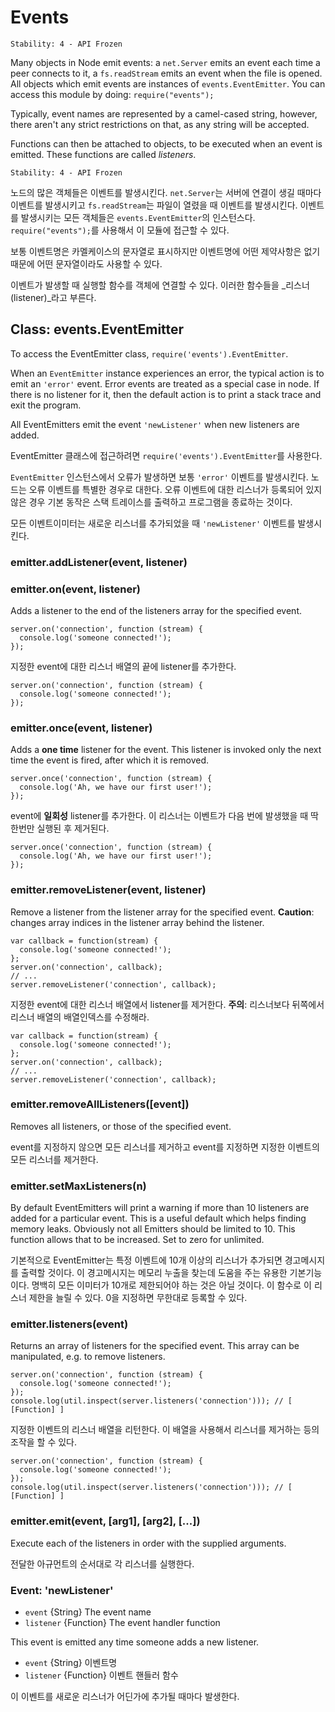 # Events

<!--english start-->

    Stability: 4 - API Frozen

<!--type=module-->

Many objects in Node emit events: a `net.Server` emits an event each time
a peer connects to it, a `fs.readStream` emits an event when the file is
opened. All objects which emit events are instances of `events.EventEmitter`.
You can access this module by doing: `require("events");`

Typically, event names are represented by a camel-cased string, however,
there aren't any strict restrictions on that, as any string will be accepted.

Functions can then be attached to objects, to be executed when an event
is emitted. These functions are called _listeners_.


<!--english end-->

    Stability: 4 - API Frozen

<!--type=module-->

노드의 많은 객체들은 이벤트를 발생시킨다. `net.Server`는 서버에 연결이 생길 때마다 
이벤트를 발생시키고 `fs.readStream`는 파일이 열렸을 때 이벤트를 발생시킨다.
이벤트를 발생시키는 모든 객체들은 `events.EventEmitter`의 인스턴스다.
`require("events");`를 사용해서 이 모듈에 접근할 수 있다.

보통 이벤트명은 카멜케이스의 문자열로 표시하지만 이벤트명에 어떤 제약사항은 없기 때문에
어떤 문자열이라도 사용할 수 있다.

이벤트가 발생할 때 실행할 함수를 객체에 연결할 수 있다. 이러한 함수들을 
_리스너(listener)_라고 부른다.


## Class: events.EventEmitter

<!--english start-->

To access the EventEmitter class, `require('events').EventEmitter`.

When an `EventEmitter` instance experiences an error, the typical action is
to emit an `'error'` event.  Error events are treated as a special case in node.
If there is no listener for it, then the default action is to print a stack
trace and exit the program.

All EventEmitters emit the event `'newListener'` when new listeners are
added.

<!--english end-->

EventEmitter 클래스에 접근하려면 `require('events').EventEmitter`를 사용한다.

`EventEmitter` 인스턴스에서 오류가 발생하면 보통 `'error'` 이벤트를 발생시킨다. 
노드는 오류 이벤트를 특별한 경우로 대한다. 오류 이벤트에 대한 리스너가 등록되어 있지 않은
경우 기본 동작은 스택 트레이스를 출력하고 프로그램을 종료하는 것이다.

모든 이벤트이미터는 새로운 리스너를 추가되었을 때 `'newListener'` 이벤트를 발생시킨다.

### emitter.addListener(event, listener)
### emitter.on(event, listener)

<!--english start-->

Adds a listener to the end of the listeners array for the specified event.

    server.on('connection', function (stream) {
      console.log('someone connected!');
    });

<!--english end-->

지정한 event에 대한 리스너 배열의 끝에 listener를 추가한다.

    server.on('connection', function (stream) {
      console.log('someone connected!');
    });

### emitter.once(event, listener)

<!--english start-->

Adds a **one time** listener for the event. This listener is
invoked only the next time the event is fired, after which
it is removed.

    server.once('connection', function (stream) {
      console.log('Ah, we have our first user!');
    });

<!--english end-->

event에 **일회성** listener를 추가한다. 이 리스너는
이벤트가 다음 번에 발생했을 때 딱 한번만 실행된 후 제거된다.

    server.once('connection', function (stream) {
      console.log('Ah, we have our first user!');
    });

### emitter.removeListener(event, listener)

<!--english start-->

Remove a listener from the listener array for the specified event.
**Caution**: changes array indices in the listener array behind the listener.

    var callback = function(stream) {
      console.log('someone connected!');
    };
    server.on('connection', callback);
    // ...
    server.removeListener('connection', callback);


<!--english end-->

지정한 event에 대한 리스너 배열에서 listener를 제거한다.
**주의**: 리스너보다 뒤쪽에서 리스너 배열의 배열인덱스를 수정해라.

    var callback = function(stream) {
      console.log('someone connected!');
    };
    server.on('connection', callback);
    // ...
    server.removeListener('connection', callback);


### emitter.removeAllListeners([event])

<!--english start-->

Removes all listeners, or those of the specified event.

<!--english end-->

event를 지정하지 않으면 모든 리스너를 제거하고 event를 지정하면 지정한 이벤트의
모든 리스너를 제거한다.


### emitter.setMaxListeners(n)

<!--english start-->

By default EventEmitters will print a warning if more than 10 listeners are
added for a particular event. This is a useful default which helps finding memory leaks.
Obviously not all Emitters should be limited to 10. This function allows
that to be increased. Set to zero for unlimited.

<!--english end-->

기본적으로 EventEmitter는 특정 이벤트에 10개 이상의 리스너가 추가되면 경고메시지를
출력할 것이다. 이 경고메시지는 메모리 누출을 찾는데 도움을 주는 유용한 기본기능이다.
명백히 모든 이미터가 10개로 제한되어야 하는 것은 아닐 것이다. 이 함수로 이 리스너 제한을
늘릴 수 있다. 0을 지정하면 무한대로 등록할 수 있다.


### emitter.listeners(event)

<!--english start-->

Returns an array of listeners for the specified event. This array can be
manipulated, e.g. to remove listeners.

    server.on('connection', function (stream) {
      console.log('someone connected!');
    });
    console.log(util.inspect(server.listeners('connection'))); // [ [Function] ]

<!--english end-->

지정한 이벤트의 리스너 배열을 리턴한다. 이 배열을 사용해서 리스너를 제거하는 등의
조작을 할 수 있다.

    server.on('connection', function (stream) {
      console.log('someone connected!');
    });
    console.log(util.inspect(server.listeners('connection'))); // [ [Function] ]

### emitter.emit(event, [arg1], [arg2], [...])

<!--english start-->

Execute each of the listeners in order with the supplied arguments.

<!--english end-->

전달한 아규먼트의 순서대로 각 리스너를 실행한다.

### Event: 'newListener'

<!--english start-->

* `event` {String} The event name
* `listener` {Function} The event handler function

This event is emitted any time someone adds a new listener.

<!--english end-->

* `event` {String} 이벤트명
* `listener` {Function} 이벤트 핸들러 함수

이 이벤트를 새로운 리스너가 어딘가에 추가될 때마다 발생한다.

